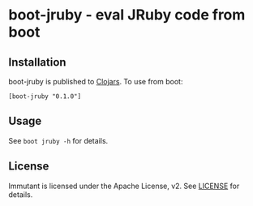 # boot-jruby - eval JRuby code from boot

## Installation

boot-jruby is published to [Clojars](https://clojars.org/boot-jruby). To use from boot:

    [boot-jruby "0.1.0"]

## Usage

See `boot jruby -h` for details.

## License

Immutant is licensed under the Apache License, v2. See
[LICENSE](LICENSE) for details.
